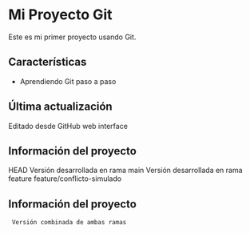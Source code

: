 # Mi Proyecto Git

Este es mi primer proyecto usando Git.
## Características
- Aprendiendo Git paso a paso
## Última actualización
Editado desde GitHub web interface
## Información del proyecto
HEAD
Versión desarrollada en rama main
Versión desarrollada en rama feature
feature/conflicto-simulado
## Información del proyecto
     Versión combinada de ambas ramas